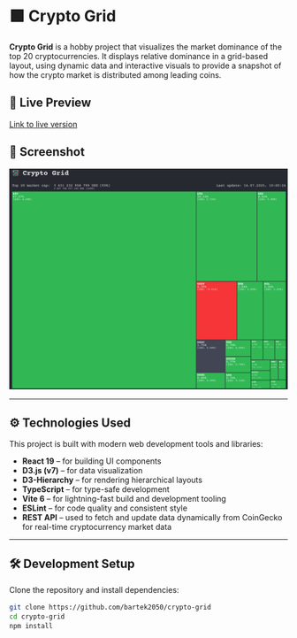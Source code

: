# 🟩 Crypto Grid

**Crypto Grid** is a hobby project that visualizes the market dominance of the top 20 cryptocurrencies. It displays
relative dominance in a grid-based layout, using dynamic data and interactive visuals to provide a snapshot of how the
crypto market is distributed among leading coins.

## 🚀 Live Preview

[Link to live version](https://cryptogrid.netlify.app/)

## 📸 Screenshot

![preview](/src/assets/screenshot.png)

---

## ⚙️ Technologies Used

This project is built with modern web development tools and libraries:

- **React 19** – for building UI components
- **D3.js (v7)** – for data visualization
- **D3-Hierarchy** – for rendering hierarchical layouts
- **TypeScript** – for type-safe development
- **Vite 6** – for lightning-fast build and development tooling
- **ESLint** – for code quality and consistent style
- **REST API** – used to fetch and update data dynamically from CoinGecko for real-time cryptocurrency market data

---

## 🛠️ Development Setup

Clone the repository and install dependencies:

```bash
git clone https://github.com/bartek2050/crypto-grid
cd crypto-grid
npm install